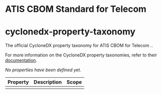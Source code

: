 # ATIS CBOM Standard for Telecom 
# cyclonedx-property-taxonomy
The official CycloneDX property taxonomy for ATIS CBOM for Telecom ..

For more information on the CycloneDX property taxonomies, refer to their [documentation](https://github.com/CycloneDX/cyclonedx-property-taxonomy).

*No properties have been defined yet.*


| Property          | Description                  | Scope      |
| ----------------- |------------------------------| -----------|
|                   |                              |            |
